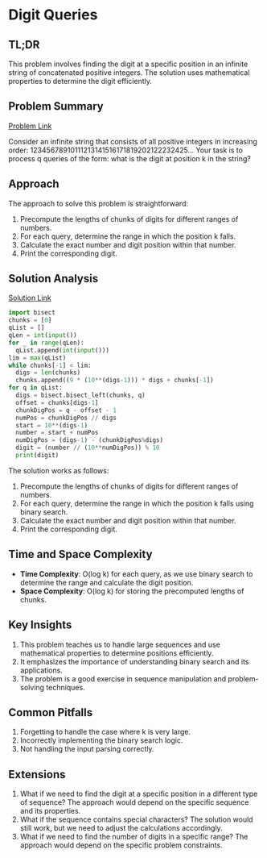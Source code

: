 # Digit Queries

## TL;DR
This problem involves finding the digit at a specific position in an infinite string of concatenated positive integers. The solution uses mathematical properties to determine the digit efficiently.

## Problem Summary
[Problem Link](https://cses.fi/problemset/task/2431)

Consider an infinite string that consists of all positive integers in increasing order: 12345678910111213141516171819202122232425... Your task is to process q queries of the form: what is the digit at position k in the string?

## Approach
The approach to solve this problem is straightforward:

1. Precompute the lengths of chunks of digits for different ranges of numbers.
2. For each query, determine the range in which the position k falls.
3. Calculate the exact number and digit position within that number.
4. Print the corresponding digit.

## Solution Analysis
[Solution Link](/solutions/01_Introductory_Problems/18_2431_Digit_Queries.py)

```python
import bisect
chunks = [0]
qList = []
qLen = int(input())
for _ in range(qLen):
  qList.append(int(input()))
lim = max(qList)
while chunks[-1] < lim:
  digs = len(chunks)
  chunks.append((9 * (10**(digs-1))) * digs + chunks[-1])
for q in qList:
  digs = bisect.bisect_left(chunks, q)
  offset = chunks[digs-1]
  chunkDigPos = q - offset - 1
  numPos = chunkDigPos // digs
  start = 10**(digs-1)
  number = start + numPos
  numDigPos = (digs-1) - (chunkDigPos%digs)
  digit = (number // (10**numDigPos)) % 10
  print(digit)
```

The solution works as follows:
1. Precompute the lengths of chunks of digits for different ranges of numbers.
2. For each query, determine the range in which the position k falls using binary search.
3. Calculate the exact number and digit position within that number.
4. Print the corresponding digit.

## Time and Space Complexity
- **Time Complexity**: O(log k) for each query, as we use binary search to determine the range and calculate the digit position.
- **Space Complexity**: O(log k) for storing the precomputed lengths of chunks.

## Key Insights
1. This problem teaches us to handle large sequences and use mathematical properties to determine positions efficiently.
2. It emphasizes the importance of understanding binary search and its applications.
3. The problem is a good exercise in sequence manipulation and problem-solving techniques.

## Common Pitfalls
1. Forgetting to handle the case where k is very large.
2. Incorrectly implementing the binary search logic.
3. Not handling the input parsing correctly.

## Extensions
1. What if we need to find the digit at a specific position in a different type of sequence? The approach would depend on the specific sequence and its properties.
2. What if the sequence contains special characters? The solution would still work, but we need to adjust the calculations accordingly.
3. What if we need to find the number of digits in a specific range? The approach would depend on the specific problem constraints.